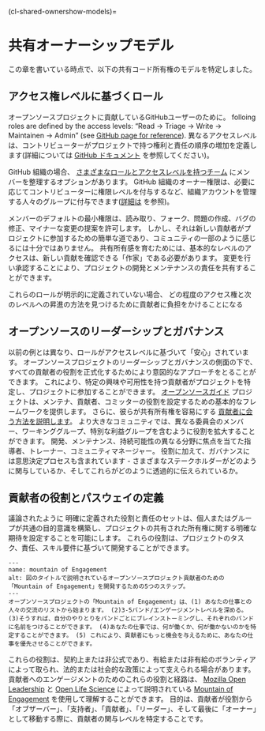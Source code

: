 (cl-shared-ownershow-models)=
# 共有オーナーシップモデル

この章を書いている時点で、以下の共有コード所有権のモデルを特定しました。

## アクセス権レベルに基づくロール

オープンソースプロジェクトに貢献しているGitHubユーザーのために。 folloing roles are defined by the access levels: “Read -> Triage -> Write -> Maintainen -> Admin” (see [GitHub page for reference](https://docs.github.com/en/organizations/managing-access-to-your-organizations-repositories/managing-team-access-to-an-organization-repository)). 異なるアクセスレベルは、コントリビューターがプロジェクトで持つ権利と責任の順序の増加を定義します(詳細については [GitHub ドキュメント](https://docs.github.com/en/organizations/managing-access-to-your-organizations-repositories/repository-permission-levels-for-an-organization) を参照してください)。

GitHub 組織の場合、 [さまざまなロールとアクセスレベルを持つチーム](https://docs.github.com/en/organizations/organizing-members-into-teams/about-teams) にメンバーを整理するオプションがあります。 GitHub 組織のオーナー権限は、必要に応じてコントリビューターに権限レベルを付与するなど、組織アカウントを管理する人々のグループに付与できます([詳細は](https://docs.github.com/en/organizations/managing-peoples-access-to-your-organization-with-roles/permission-levels-for-an-organization) を参照)。

メンバーのデフォルトの最小権限は、読み取り、フォーク、問題の作成、バグの修正、マイナーな変更の提案を許可します。 しかし、それは新しい貢献者がプロジェクトに参加するための簡単な道であり、コミュニティの一部のように感じるには十分ではありません。 共有所有感を育むためには、基本的なレベルのアクセスは、新しい貢献を確認できる「作家」である必要があります。 変更を行い承認することにより、プロジェクトの開発とメンテナンスの責任を共有することができます。

これらのロールが明示的に定義されていない場合、 どの程度のアクセス権と次のレベルへの昇進の方法を見つけるために貢献者に負担をかけることになる

## オープンソースのリーダーシップとガバナンス

以前の例とは異なり、ロールがアクセスレベルに基づいて「安心」されています。 オープンソースプロジェクトのリーダーシップとガバナンスの側面の下で、すべての貢献者の役割を正式化するためにより意図的なアプローチをとることができます。 これにより、特定の興味や可用性を持つ貢献者がプロジェクトを特定し、プロジェクトに参加することができます。 [オープンソースガイド](https://opensource.guide/leadership-and-governance/) プロジェクトは、メンテナ、貢献者、コミッターの役割を設定するための基本的なフレームワークを提供します。 さらに、彼らが共有所有権を容易にする [貢献者に会う方法を説明します](https://opensource.guide/building-community/#share-ownership-of-your-project)。 より大きなコミュニティでは、異なる委員会のメンバー、ワーキンググループ、特別な利益グループを含むように役割を拡大することができます。 開発、メンテナンス、持続可能性の異なる分野に焦点を当てた指導者、トレーナー、コミュニティマネージャー。 役割に加えて、ガバナンスには意思決定プロセスも含まれています - さまざまなステークホルダーがどのように関与しているか、そしてこれらがどのように透過的に伝えられているか。

## 貢献者の役割とパスウェイの定義

議論されたように 明確に定義された役割と責任のセットは、個人またはグループが共通の目的意識を構築し、プロジェクトの共有された所有権に関する明確な期待を設定することを可能にします。 これらの役割は、プロジェクトのタスク、責任、スキル要件に基づいて開発することができます。

```{figure} ../../figures/mountain-of-engagement-graphic.*
---
name: mountain of Engagement
alt: 図のタイトルで説明されているオープンソースプロジェクト貢献者のための「Mountain of Engagement」を開発するための5つのステップ。
---
オープンソースプロジェクトの「Mountain of Engagement」は、(1) あなたの仕事との人々の交流のリストから始まります。 (2)3-5バンド/エンゲージメントレベルを深める。 (3)そうすれば、自分のやりとりをバンドごとにブレインストーミングし、それぞれのバンドに名前をつけることができます。 (4)あなたの仕事では、何が働くか、何が働かないのかを特定することができます。 (5) これにより、貢献者にもっと機会を与えるために、あなたの仕事を優先させることができます。
```

これらの役割は、契約上または非公式であり、有給または非有給のボランティアによって取られ、法的または社会的な政策によって支えられる場合があります。 貢献者へのエンゲージメントのためのこれらの役割と経路は、 [Mozilla Open Leadership](https://docs.google.com/presentation/d/1ipIUc1t6ogOpyK9gU_PPgD-UvW0Gs73pMIAdCLOG72Y/present?token=AC4w5VhpTqbOWqPsxwOsnzqMG_DYvAqvGA%3A1596111012295&includes_info_params=1&eisi=CJfzpO_49OoCFYbTJAodKr0HAQ#slide=id.p) と [Open Life Science](https://mozilla.github.io/open-leadership-training-series/articles/building-communities-of-contributors/) によって説明されている [Mountain of Engagement](https://openlifesci.org/) を使用して理解することができます。 目的は、貢献者が役割から「オブザーバー」、「支持者」、「貢献者」、「リーダー」、そして最後に「オーナー」として移動する際に、貢献者の関与レベルを特定することです。
